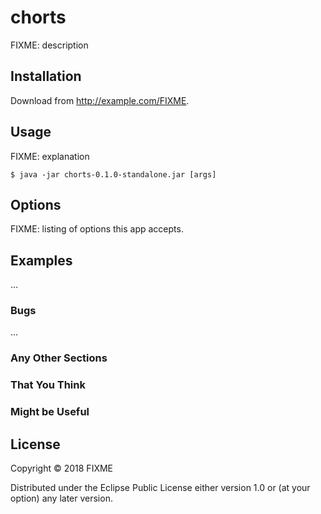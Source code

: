 # chorts

FIXME: description

## Installation

Download from http://example.com/FIXME.

## Usage

FIXME: explanation

    $ java -jar chorts-0.1.0-standalone.jar [args]

## Options

FIXME: listing of options this app accepts.

## Examples

...

### Bugs

...

### Any Other Sections
### That You Think
### Might be Useful

## License

Copyright © 2018 FIXME

Distributed under the Eclipse Public License either version 1.0 or (at
your option) any later version.
